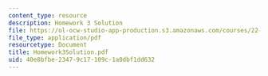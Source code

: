 ```yaml
---
content_type: resource
description: Homework 3 Solution
file: https://ol-ocw-studio-app-production.s3.amazonaws.com/courses/22-058-principles-of-medical-imaging-fall-2002/40e8bfbe23479c17109c1a0dbf1dd632_Homework3Solution.pdf
file_type: application/pdf
resourcetype: Document
title: Homework3Solution.pdf
uid: 40e8bfbe-2347-9c17-109c-1a0dbf1dd632
---
```

